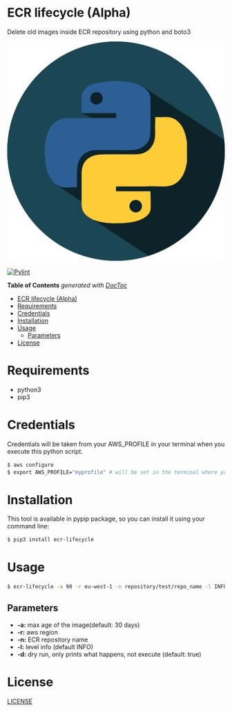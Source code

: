 # ECR lifecycle (Alpha)

Delete old images inside ECR repository using python and boto3

![python-logo](./img/python-logo.png)

[![Pylint](https://github.com/nanih98/python3-boto3-delete-ecr-images/actions/workflows/publish-to-test-pypi.yml/badge.svg)](https://github.com/nanih98/python3-boto3-delete-ecr-images/actions/workflows/publish-to-test-pypi.yml)


<!-- START doctoc generated TOC please keep comment here to allow auto update -->
<!-- DON'T EDIT THIS SECTION, INSTEAD RE-RUN doctoc TO UPDATE -->
**Table of Contents**  *generated with [DocToc](https://github.com/thlorenz/doctoc)*

- [ECR lifecycle (Alpha)](#ecr-lifecycle-alpha)
- [Requirements](#requirements)
- [Credentials](#credentials)
- [Installation](#installation)
- [Usage](#usage)
  - [Parameters](#parameters)
- [License](#license)

<!-- END doctoc generated TOC please keep comment here to allow auto update -->
# Requirements

* python3
* pip3

# Credentials

Credentials will be taken from your AWS_PROFILE in your terminal when you execute this python script.

```bash
$ aws configure
$ export AWS_PROFILE="myprofile" # will be set in the terminal where you'll execute the python script
```

# Installation

This tool is available in pypip package, so you can install it using your command line:

```bash
$ pip3 install ecr-lifecycle
```

# Usage

```sh
$ ecr-lifecycle -a 90 -r eu-west-1 -n repository/test/repo_name -l INFO -d true
```

## Parameters

* **-a:** max age of the image(default: 30 days)
* **-r:** aws region
* **-n:** ECR repository name
* **-l:** level info (default INFO)
* **-d:** dry run, only prints what happens, not execute (default: true)

# License

[LICENSE](./LICENSE)

